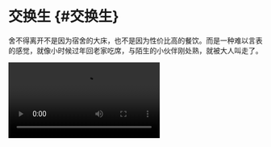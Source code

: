 # 交换生 {#交换生}

舍不得离开不是因为宿舍的大床，也不是因为性价比高的餐饮。而是一种难以言表的感觉，就像小时候过年回老家吃席，与陌生的小伙伴刚处熟，就被大人叫走了。

<video controls class="video">

<source src="http://mpvideo.qpic.cn/0bc3caacsaaaomaeo52oqjsfaegdfeiaakia.f10002.mp4?dis_k=344cddbea4aed4fb292be8757af81820&dis_t=1683134214&play_scene=10120&auth_info=JZbEyaUDEgIyutqE4yQRXzVIAUJ3KTxQNEleaVQpcj4cGnwwGQ==&auth_key=59ef4291c392074c99c73e89fc2b1529&vid=wxv_2906978098838126594&format_id=10002&support_redirect=0&mmversion=false" type="video/mp4">
</video>

